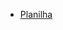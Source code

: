 - [Planilha](https://docs.google.com/file/d/1kvLk15zKFWHNi5FwliMBZIQ7d4JXMNRr/edit?usp=docslist_api&filetype=msexcel)
